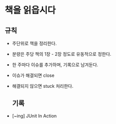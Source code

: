 # 책을 읽읍시다 


## 규칙

* 주단위로 책을 정리한다.

* 분량은 주당 책의 1장 - 2장 정도로 유동적으로 정한다.

* 한 주마다 이슈를 추가하며, 기록으로 남겨둔다.

* 이슈가 해결되면 close

* 해결되지 않으면 stuck 처리한다.

  ## 기록
* [~ing] JUnit In Action

  
    
